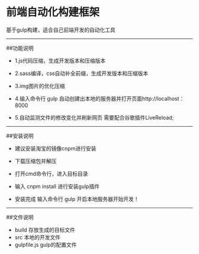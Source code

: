 # 前端自动化构建框架

 基于gulp构建，适合自己前端开发的自动化工具
***
##功能说明

- 1.js代码压缩，生成开发版本和压缩版本

- 2.sass编译，css自动补全前缀，生成开发版本和压缩版本

- 3.img图片的优化压缩

- 4.输入命令行 gulp 自动创建出本地的服务器并打开页面http://localhost：8000

- 5.自动监测文件的修改变化并刷新网页 需要配合谷歌插件LiveReload;

***
##安装说明

- 建议安装淘宝的镜像cnpm进行安装

- 下载压缩包并解压

- 打开cmd命令行，进入目标目录

- 输入 cnpm install 进行安装gulp插件

- 安装完成 输入命令行 gulp 开启本地服务器开始开发！
***
##文件说明
- build 存放生成的目标文件
- src   本地的开发文件
- gulpfile.js gulp的配置文件

